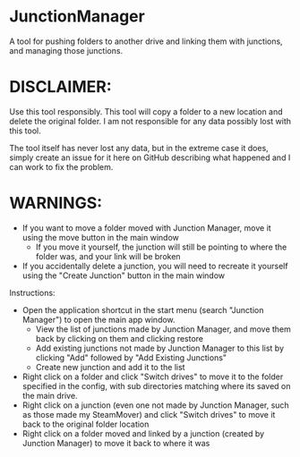 # JunctionManager
A tool for pushing folders to another drive and linking them with junctions, and managing those junctions.

# DISCLAIMER:
Use this tool responsibly. This tool will copy a folder to a new location and delete the original folder.
I am not responsible for any data possibly lost with this tool.

The tool itself has never lost any data, but in the extreme case it does, simply create an issue for it here on GitHub describing what happened and I can work to fix the problem.

# WARNINGS:
- If you want to move a folder moved with Junction Manager, move it using the move button in the main window
	- If you move it yourself, the junction will still be pointing to where the folder was, and your link will be broken
- If you accidentally delete a junction, you will need to recreate it yourself using the "Create Junction" button in the main window

Instructions:
- Open the application shortcut in the start menu (search "Junction Manager") to open the main app window.
	- View the list of junctions made by Junction Manager, and move them back by clicking on them and clicking restore
	- Add existing junctions not made by Junction Manager to this list by clicking "Add" followed by "Add Existing Junctions"
	- Create new junction and add it to the list
- Right click on a folder and click "Switch drives" to move it to the folder specified in the config, with sub directories matching where its saved on the main drive.
- Right click on a junction (even one not made by Junction Manager, such as those made my SteamMover) and click "Switch drives" to move it back to the original folder location
- Right click on a folder moved and linked by a junction (created by Junction Manager) to move it back to where it was
